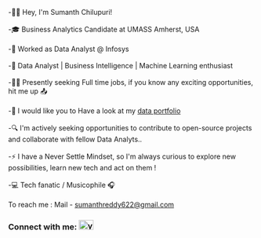
-👋🏽 Hey, I'm Sumanth Chilupuri!<br><br> -🎓 Business Analytics Candidate at UMASS Amherst, USA <br><br> -💼 Worked as Data Analyst @ Infosys <br><br>-🚀 Data Analyst | Business Intelligence | Machine Learning enthusiast<br><br>-🕵️‍♂️ Presently seeking Full time jobs, if you know any exciting opportunities, hit me up 📤<br><br>
-👀 I would like you to Have a look at my <a href="https://sumanthchilupuri.github.io/">data portfolio</a><br><br>-🔍 I'm actively seeking opportunities to contribute to open-source projects and collaborate with fellow Data Analyts..<br><br>-⚡ I have a Never Settle Mindset, so I'm always curious to explore new possibilities, learn new tech and act on them !<br><br> -💻 Tech fanatic / Musicophile 🎧<br><br>To reach me : Mail - sumanthreddy622@gmail.com

<h3 align="left">Connect with me: <a href="https://www.linkedin.com/in/sumanthchilupuri/" target="blank"><img align="" src="https://raw.githubusercontent.com/rahuldkjain/github-profile-readme-generator/master/src/images/icons/Social/linked-in-alt.svg" alt="yashwanth nomula" height="20" width="30" /></a></h3>
<p align="left">
<!-- <a href="https://www.hackerrank.com/yashwanth_nomul1" target="blank"><img align="center" src="https://raw.githubusercontent.com/rahuldkjain/github-profile-readme-generator/master/src/images/icons/Social/hackerrank.svg" alt="yashwanth_nomul1" height="30" width="40" /></a>
<a href="https://www.leetcode.com/yashwanth_nomula" target="blank"><img align="center" src="https://raw.githubusercontent.com/rahuldkjain/github-profile-readme-generator/master/src/images/icons/Social/leet-code.svg" alt="yashwanth_nomula" height="30" width="40" /></a> -->
</p>
